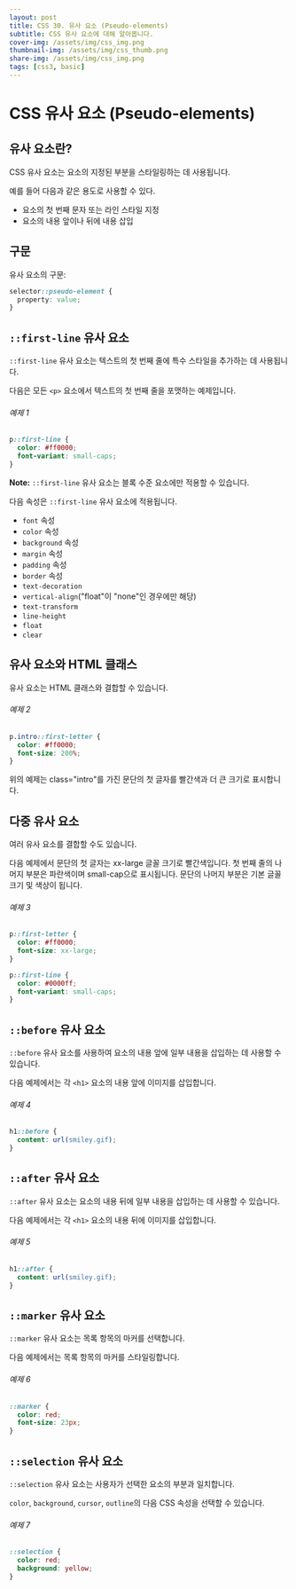 ```yaml
---
layout: post
title: CSS 30. 유사 요소 (Pseudo-elements)
subtitle: CSS 유사 요소에 대해 알아봅니다.
cover-img: /assets/img/css_img.png
thumbnail-img: /assets/img/css_thumb.png
share-img: /assets/img/css_img.png
tags: [css3, basic]
---
```


# CSS 유사 요소 (Pseudo-elements)

## 유사 요소란?

CSS 유사 요소는 요소의 지정된 부분을 스타일링하는 데 사용됩니다.

예를 들어 다음과 같은 용도로 사용할 수 있다.

+ 요소의 첫 번째 문자 또는 라인 스타일 지정
+ 요소의 내용 앞이나 뒤에 내용 삽입

## 구문

유사 요소의 구문:

```css
selector::pseudo-element {
  property: value;
}
```

## ```::first-line``` 유사 요소

```::first-line``` 유사 요소는 텍스트의 첫 번째 줄에 특수 스타일을 추가하는 데 사용됩니다.

다음은 모든 ```<p>``` 요소에서 텍스트의 첫 번째 줄을 포맷하는 예제입니다.

###### 예제 1

```css
p::first-line {
  color: #ff0000;
  font-variant: small-caps;
}
```

**Note:** ```::first-line``` 유사 요소는 블록 수준 요소에만 적용할 수 있습니다.

다음 속성은 ```::first-line``` 유사 요소에 적용됩니다.

+ ```font``` 속성
+ ```color``` 속성 
+ ```background``` 속성
+ ```margin``` 속성
+ ```padding``` 속성
+ ```border``` 속성
+ ```text-decoration```
+ ```vertical-align```("float"이 "none"인 경우에만 해당)
+ ```text-transform```
+ ```line-height```
+ ```float```
+ ```clear```

## 유사 요소와 HTML 클래스

유사 요소는 HTML 클래스와 결합할 수 있습니다.

###### 예제 2

```css
p.intro::first-letter {
  color: #ff0000;
  font-size: 200%;
}
```

위의 예제는 class="intro"를 가진 문단의 첫 글자를 빨간색과 더 큰 크기로 표시합니다.

## 다중 유사 요소

여러 유사 요소를 결합할 수도 있습니다.

다음 예제에서 문단의 첫 글자는 xx-large 글꼴 크기로 빨간색입니다. 첫 번째 줄의 나머지 부분은 파란색이며 small-cap으로 표시됩니다. 문단의 나머지 부분은 기본 글꼴 크기 및 색상이 됩니다.

###### 예제 3

```css
p::first-letter {
  color: #ff0000;
  font-size: xx-large;
}

p::first-line {
  color: #0000ff;
  font-variant: small-caps;
}
```

## ```::before``` 유사 요소

```::before``` 유사 요소를 사용하여 요소의 내용 앞에 일부 내용을 삽입하는 데 사용할 수 있습니다.

다음 예제에서는 각 ```<h1>``` 요소의 내용 앞에 이미지를 삽입합니다.

###### 예제 4

```css
h1::before {
  content: url(smiley.gif);
}
```

## ```::after``` 유사 요소

```::after``` 유사 요소는 요소의 내용 뒤에 일부 내용을 삽입하는 데 사용할 수 있습니다.

다음 예제에서는 각 ```<h1>``` 요소의 내용 뒤에 이미지를 삽입합니다.

###### 예제 5

```css
h1::after {
  content: url(smiley.gif);
}
```

## ```::marker``` 유사 요소

```::marker``` 유사 요소는 목록 항목의 마커를 선택합니다.

다음 예제에서는 목록 항목의 마커를 스타일링합니다.

###### 예제 6

```css
::marker {
  color: red;
  font-size: 23px;
}
```

## ```::selection``` 유사 요소

```::selection``` 유사 요소는 사용자가 선택한 요소의 부분과 일치합니다.

```color```, ```background```, ```cursor```, ```outline```의 다음 CSS 속성을 선택할 수 있습니다.

###### 예제 7

```css
::selection {
  color: red;
  background: yellow;
}
```

